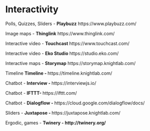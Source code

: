 <h1> <b> Interactivity </b> </h1>

<p> Polls, Quizzes, Sliders - <b> Playbuzz</b> https://www.playbuzz.com/
<p> Image maps - <b> Thinglink</b> https://www.thinglink.com/
<p> Interactive video - <b> Touchcast </b> https://www.touchcast.com/
<p> Interactive video - <b> Eko Studio </b>https://studio.eko.com/
<p> Interactive maps - <b> Storymap</b> https://storymap.knightlab.com/
<p> Timeline <b> Timeline - </b> https://timeline.knightlab.com/
<p> Chatbot - <b> Interview - </b> https://interviewjs.io/
<p> Chatbot - <b> IFTTT- </b> https://ifttt.com/
<p> Chatbot - <b> Dialogflow - </b> https://cloud.google.com/dialogflow/docs/
<p> Sliders - <b> Juxtapose - </b> https://juxtapose.knightlab.com/
<p> Ergodic, games - <b> Twinery - http://twinery.org/ </b>
